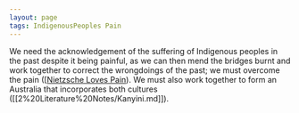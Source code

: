 ```yaml
---
layout: page
tags: IndigenousPeoples Pain 
---
```


We need the acknowledgement of the suffering of Indigenous peoples in the past despite it being painful, as we can then mend the bridges burnt and work together to correct the wrongdoings of the past; we must overcome the pain ([[Nietzsche Loves Pain](Nietzsche%20Loves%20Pain.md)). We must also work together to form an Australia that incorporates both cultures ([[2%20Literature%20Notes/Kanyini.md]]).